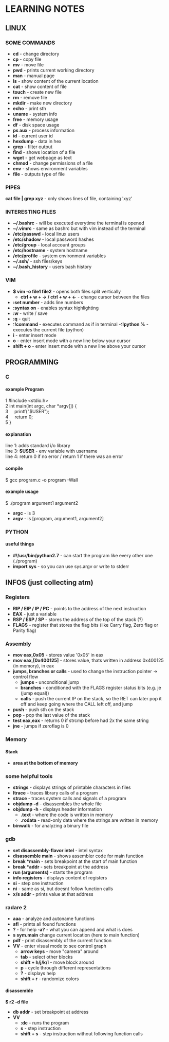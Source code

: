 # LEARNING NOTES

## LINUX

### SOME COMMANDS

- **cd** - change directory
- **cp** - copy file
- **mv** - move file
- **pwd** - prints current working directory
- **man** - manual page
- **ls** - show content of the current location
- **cat** - show content of file
- **touch** - create new file
- **rm** - remove file
- **mkdir** - make new directory
- **echo** - print sth
- **uname** - system info
- **free** - memory usage
- **df** - disk space usage
- **ps aux** - process information
- **id** - current user id
- **hexdump** - data in hex
- **grep** - filter output
- **find** - shows location of a file
- **wget** - get webpage as text
- **chmod** - change permissions of a file
- **env** - shows environment variables
- **file** - outputs type of file

### PIPES

**cat file | grep xyz** - only shows lines of file, containing 'xyz'

### INTERESTING FILES

- **~/.bashrc** - will be executed everytime the terminal is opened
- **~/.vimrc** - same as bashrc but with vim instead of the terminal
- **/etc/passwd** - local linux users
- **/etc/shadow** - local password hashes
- **/etc/group** - local account groups
- **/etc/hostname** - system hostname
- **/etc/profile** - system environment variables
- **~/.ssh/** - ssh files/keys
- **~/.bash_history** - users bash history

### VIM

- **$ vim -o file1 file2** - opens both files split vertically
  - **ctrl + w + -> / ctrl + w + <-** - change cursor between the files
- **:set number** - adds line numbers
- **:syntax on** - enables syntax highlighting
- **:w** - write / save
- **:q** - quit
- **:!command** - executes command as if in terminal
  -**:!python %** - executes the current file (python)
- **i** - enter insert mode
- **o** - enter insert mode with a new line below your cursor
- **shift + o** - enter insert mode with a new line above your cursor

## PROGRAMMING

### C

#### example Program

1 \#include &lt;stdio.h&gt;<br/>
2  int main(int argc, char *argv[]) {<br/>
3  &nbsp;&nbsp;&nbsp;&nbsp;printf("$USER");<br/>
4  &nbsp;&nbsp;&nbsp;&nbsp;return 0;<br/>
5 }

#### explanation

line 1: adds standard i/o library<br/>
line 3: **$USER** - env variable with username<br/>
line 4: return 0 if no error / return 1 if there was an error

#### compile

$ gcc program.c -o program -Wall

#### example usage

$ ./program argument1 argument2

- **argc** - is 3
- **argv** - is \[program, argument1, argument2\]

### PYTHON

#### useful things

- **#!/usr/bin/python2.7** - can start the program like every other one (./program)
- **import sys** - so you can use sys.argv or write to stderr

## INFOS (just collecting atm)

### Registers

- **RIP / EIP / IP / PC** - points to the address of the next instruction
- **EAX** - just a variable
- **RSP / ESP / SP** - stores the address of the top of the stack (?)
- **FLAGS** - register that stores the flag bits (like Carry flag, Zero flag or Parity flag) 

### Assembly

- **mov eax,0x05** - stores value '0x05' in eax
- **mov eax,\[0x400125\]** - stores value, thats written in address 0x400125 (in memory), in eax
- **jumps, branches or calls** - used to change the instruction pointer -> control flow
  - **jumps** - unconditional jump
  - **branches** - conditioned with the FLAGS register status bits (e.g. je (jump equal))
  - **calls** - push the current IP on the stack, so the RET can later pop it off and keep going where the CALL left off, and jump
- **push** - push sth on the stack
- **pop** - pop the last value of the stack
- **test eax,eax** - returns 0 if strcmp before had 2x the same string
- **jne** - jumps if zeroflag is 0

### Memory

#### Stack

- **area at the bottom of memory**

### some helpful tools

- **strings** - displays strings of printable characters in files
- **ltrace** - traces library calls of a program
- **strace** - traces system calls and signals of a program
- **objdump -d** - disassembles the whole file
- **objdump -h** - displays header information
  - **.text** - where the code is written in memory
  - **.rodata** - read-only data where the strings are written in memory
- **binwalk** - for analyzing a binary file

### gdb

- **set disassembly-flavor intel** - intel syntax
- **disassemble main** - shows assembler code for main function
- **break \*main** - sets breakpoint at the start of main function
- **break \*addr** - sets breakpoint at the address
- **run (arguments)** - starts the program
- **info registers** - displays content of registers
- **si** - step one instruction
- **ni** - same as si, but doesnt follow function calls
- **x/s addr** - prints value at that address

### radare 2

- **aaa** - analyze and autoname functions
- **afl** - prints all found functions
- **?** - for help
  -**a?** - what you can append and what is does
- **s sym.main** change current location (here to main function)
- **pdf** - print disassembly of the current function
- **VV** - enter visual mode to see control graph
  - **arrow keys** - move "camera" around
  - **tab** - select other blocks
  - **shift + h/j/k/l** - move block around
  - **p** - cycle through different representations
  - **?** - displays help
  - **shift + r** - randomize colors

#### disassemble
**$ r2 -d file**

- **db addr** - set breakpoint at address
- **VV**
  - **:dc** - runs the program
  - **s** - step instruction
  - **shift + s** - step instruction without following function calls
